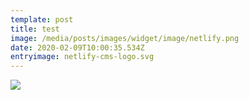 ```yaml
---
template: post
title: test
image: /media/posts/images/widget/image/netlify.png
date: 2020-02-09T10:00:35.534Z
entryimage: netlify-cms-logo.svg
---
```

![](/media/posts/images/widget/body/466px-Yin_yang.svg.png)
